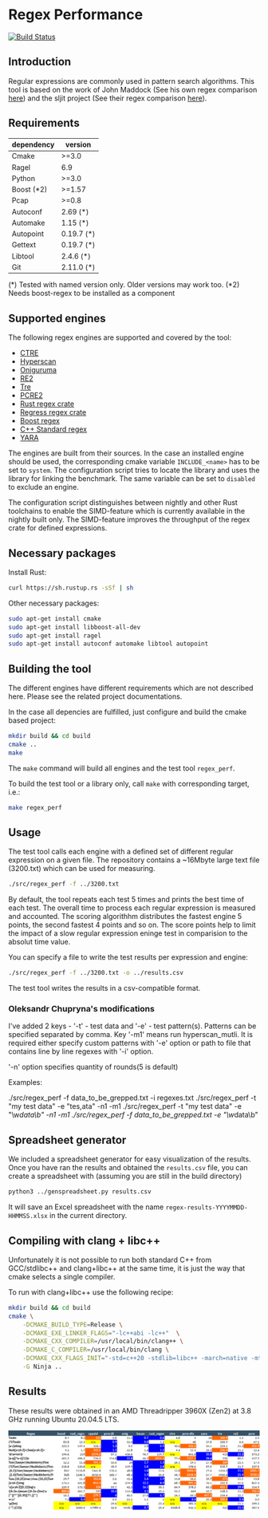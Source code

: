 # Regex Performance
[![Build Status](https://travis-ci.org/rust-leipzig/regex-performance.svg?branch=master)](https://travis-ci.org/rust-leipzig/regex-performance)

## Introduction
Regular expressions are commonly used in pattern search algorithms.
This tool is based on the work of John Maddock (See his own regex comparison [here](http://www.boost.org/doc/libs/1_41_0/libs/regex/doc/gcc-performance.html))
and the sljit project (See their regex comparison [here](http://sljit.sourceforge.net/regex_perf.html)).

## Requirements
| dependency | version  |
|------------|----------|
| Cmake      | >=3.0    |
| Ragel      | 6.9      |
| Python     | >=3.0    |
| Boost (*2)  | >=1.57   |
| Pcap       | >=0.8    |
| Autoconf   | 2.69 (*) |
| Automake   | 1.15 (*) |
| Autopoint  | 0.19.7 (*)|
| Gettext    | 0.19.7 (*)|
| Libtool    | 2.4.6 (*)|
| Git        | 2.11.0 (*)|

(*) Tested with named version only. Older versions may work too.
(*2) Needs boost-regex to be installed as a component


## Supported engines
The following regex engines are supported and covered by the tool:
- [CTRE](https://github.com/hanickadot/compile-time-regular-expressions)
- [Hyperscan](https://github.com/01org/hyperscan)
- [Oniguruma](https://github.com/kkos/oniguruma)
- [RE2](https://github.com/google/re2)
- [Tre](https://github.com/laurikari/tre)
- [PCRE2](http://www.pcre.org)
- [Rust regex crate](https://doc.rust-lang.org/regex/regex/index.html)
- [Regress regex crate](https://docs.rs/regress/)
- [Boost regex](https://www.boost.org/doc/libs/1_78_0/libs/regex/doc/html/index.html)
- [C++ Standard regex](https://en.cppreference.com/w/cpp/regex)
- [YARA](https://github.com/VirusTotal/yara)

The engines are built from their sources. In the case an installed engine should be used,
the corresponding cmake variable `INCLUDE_<name>` has to be set to `system`. The configuration script
tries to locate the library and uses the library for linking the benchmark.
The same variable can be set to `disabled` to exclude an engine.

The configuration script distinguishes between nightly and other Rust toolchains to enable the SIMD-feature
which is currently available in the nightly built only. The SIMD-feature improves the throughput of the
regex crate for defined expressions.

## Necessary packages
Install Rust:
```bash
curl https://sh.rustup.rs -sSf | sh
```

Other necessary packages:
```bash
sudo apt-get install cmake
sudo apt-get install libboost-all-dev
sudo apt-get install ragel
sudo apt-get install autoconf automake libtool autopoint
```

## Building the tool
The different engines have different requirements which are not described here.
Please see the related project documentations.

In the case all depencies are fulfilled, just configure and build the cmake based project:

```bash
mkdir build && cd build
cmake ..
make
```

The `make` command will build all engines and the test tool `regex_perf`.

To build the test tool or a library only, call `make` with corresponding target, i.e.:

```bash
make regex_perf
```

## Usage
The test tool calls each engine with a defined set of different regular expression on a given file.
The repository contains a ~16Mbyte large text file (3200.txt) which can be used for measuring.

```bash
./src/regex_perf -f ../3200.txt
```

By default, the tool repeats each test 5 times and prints the best time of each test.
The overall time to process each regular expression is measured and accounted.
The scoring algorithhm distributes the fastest engine 5 points, the second fastest 4 points and so on.
The score points help to limit the impact of a slow regular expression eninge test in comparision to
the absolut time value.

You can specify a file to write the test results per expression and engine:
```bash
./src/regex_perf -f ../3200.txt -o ../results.csv
```
The test tool writes the results in a csv-compatible format.

### Oleksandr Chupryna's modifications

I've added 2 keys - '-t' - test data and '-e' - test pattern(s). Patterns can be specified separated by comma.
Key '-m1' means run hyperscan_mutli.
It is required either specify custom patterns with '-e' option or path to file that contains line by line regexes with '-i' option.

'-n' option specifies quantity of rounds(5 is default)

Examples:

./src/regex_perf -f data_to_be_grepped.txt -i regexes.txt
./src/regex_perf -t "my test data" -e "tes,ata" -n1 -m1
./src/regex_perf -t "my test data" -e "\w*data\b" -n1 -m1
./src/regex_perf -f data_to_be_grepped.txt -e "\w*data\b"

## Spreadsheet generator

We included a spreadsheet generator for easy visualization of the results. 
Once you have ran the results and obtained the `results.csv` file, you can create a spreadsheet
with (assuming you are still in the build directory)
```bash
python3 ../genspreadsheet.py results.csv
```
It will save an Excel spreadsheet with the name `regex-results-YYYYMMDD-HHMMSS.xlsx` in the current
directory. 

## Compiling with clang + libc++

Unfortunately it is not possible to run both standard C++ from GCC/stdlibc++ and clang+libc++ at the 
same time, it is just the way that cmake selects a single compiler. 

To run with clang+libc++ use the following recipe:
```bash
mkdir build && cd build
cmake \
    -DCMAKE_BUILD_TYPE=Release \
    -DCMAKE_EXE_LINKER_FLAGS="-lc++abi -lc++"  \
    -DCMAKE_CXX_COMPILER=/usr/local/bin/clang++ \
    -DCMAKE_C_COMPILER=/usr/local/bin/clang \
    -DCMAKE_CXX_FLAGS_INIT="-std=c++20 -stdlib=libc++ -march=native -mtune=native" \
    -G Ninja ..
```

## Results

These results were obtained in an AMD Threadripper 3960X (Zen2) at 3.8 GHz running Ubuntu 20.04.5 LTS. 

![Updated Performance Results](results_20221012.png "Performance Results")

